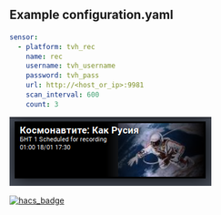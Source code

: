## Example configuration.yaml

```yaml
sensor:
  - platform: tvh_rec
    name: rec
    username: tvh_username
    password: tvh_pass
    url: http://<host_or_ip>:9981
    scan_interval: 600
    count: 3
```
![Screenshot](https://github.com/kodi1/tvh_rec/blob/master/images/tvh_rec.png?raw=true)

[![hacs_badge](https://img.shields.io/badge/HACS-Default-orange.svg?style=for-the-badge)](https://github.com/custom-components/hacs)
